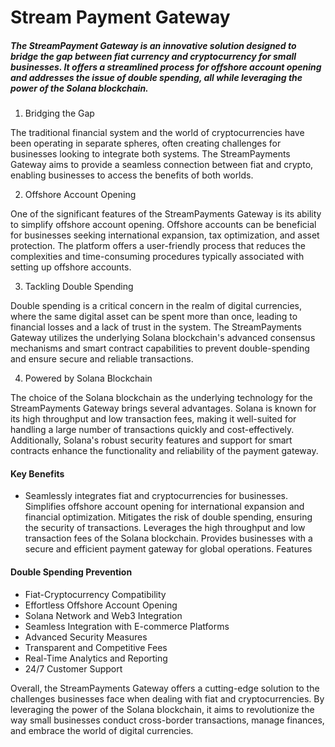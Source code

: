 # Stream Payment Gateway

##### The StreamPayment Gateway is an innovative solution designed to bridge the gap between fiat currency and cryptocurrency for small businesses. It offers a streamlined process for offshore account opening and addresses the issue of double spending, all while leveraging the power of the Solana blockchain.


1. Bridging the Gap

The traditional financial system and the world of cryptocurrencies have been operating in separate spheres, often creating challenges for businesses looking to integrate both systems. The StreamPayments Gateway aims to provide a seamless connection between fiat and crypto, enabling businesses to access the benefits of both worlds.

2. Offshore Account Opening

One of the significant features of the StreamPayments Gateway is its ability to simplify offshore account opening. Offshore accounts can be beneficial for businesses seeking international expansion, tax optimization, and asset protection. The platform offers a user-friendly process that reduces the complexities and time-consuming procedures typically associated with setting up offshore accounts.

3. Tackling Double Spending

Double spending is a critical concern in the realm of digital currencies, where the same digital asset can be spent more than once, leading to financial losses and a lack of trust in the system. The StreamPayments Gateway utilizes the underlying Solana blockchain's advanced consensus mechanisms and smart contract capabilities to prevent double-spending and ensure secure and reliable transactions.

4. Powered by Solana Blockchain

The choice of the Solana blockchain as the underlying technology for the StreamPayments Gateway brings several advantages. Solana is known for its high throughput and low transaction fees, making it well-suited for handling a large number of transactions quickly and cost-effectively. Additionally, Solana's robust security features and support for smart contracts enhance the functionality and reliability of the payment gateway.

#### Key Benefits

- Seamlessly integrates fiat and cryptocurrencies for businesses.
Simplifies offshore account opening for international expansion and financial optimization.
Mitigates the risk of double spending, ensuring the security of transactions.
Leverages the high throughput and low transaction fees of the Solana blockchain.
Provides businesses with a secure and efficient payment gateway for global operations.
Features

#### Double Spending Prevention

- Fiat-Cryptocurrency Compatibility
- Effortless Offshore Account Opening
- Solana Network and Web3 Integration
- Seamless Integration with E-commerce Platforms
- Advanced Security Measures
- Transparent and Competitive Fees
- Real-Time Analytics and Reporting
- 24/7 Customer Support

Overall, the StreamPayments Gateway offers a cutting-edge solution to the challenges businesses face when dealing with fiat and cryptocurrencies. By leveraging the power of the Solana blockchain, it aims to revolutionize the way small businesses conduct cross-border transactions, manage finances, and embrace the world of digital currencies.
